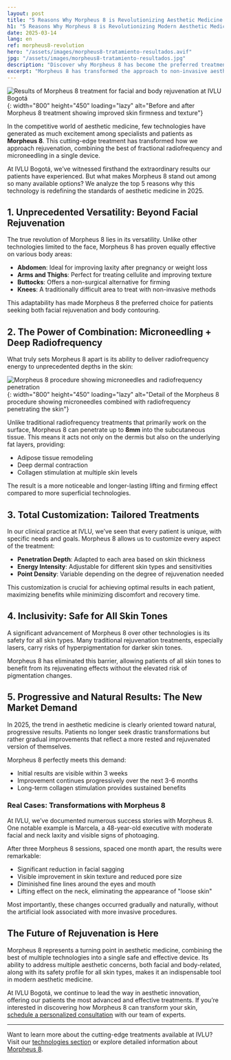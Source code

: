 ```yaml
---
layout: post  
title: "5 Reasons Why Morpheus 8 is Revolutionizing Aesthetic Medicine in 2025"  
h1: "5 Reasons Why Morpheus 8 is Revolutionizing Modern Aesthetic Medicine"  
date: 2025-03-14  
lang: en  
ref: morpheus8-revolution  
hero: "/assets/images/morpheus8-tratamiento-resultados.avif"  
jpg: "/assets/images/morpheus8-tratamiento-resultados.jpg"  
description: "Discover why Morpheus 8 has become the preferred treatment for dermatologists and patients seeking facial and body rejuvenation. We analyze its advantages, success stories, and transformative results."  
excerpt: "Morpheus 8 has transformed the approach to non-invasive aesthetic treatments. Learn why specialists and patients are choosing it as the most advanced technology for facial and body rejuvenation."  
---
```


![Results of Morpheus 8 treatment for facial and body rejuvenation at IVLU Bogotá](/assets/images/morpheus8-tratamiento-resultados.avif){: width="800" height="450" loading="lazy" alt="Before and after Morpheus 8 treatment showing improved skin firmness and texture"}  

In the competitive world of aesthetic medicine, few technologies have generated as much excitement among specialists and patients as **Morpheus 8**. This cutting-edge treatment has transformed how we approach rejuvenation, combining the best of fractional radiofrequency and microneedling in a single device.  

At IVLU Bogotá, we’ve witnessed firsthand the extraordinary results our patients have experienced. But what makes Morpheus 8 stand out among so many available options? We analyze the top 5 reasons why this technology is redefining the standards of aesthetic medicine in 2025.  

## 1. Unprecedented Versatility: Beyond Facial Rejuvenation  

The true revolution of Morpheus 8 lies in its versatility. Unlike other technologies limited to the face, Morpheus 8 has proven equally effective on various body areas:  

- **Abdomen**: Ideal for improving laxity after pregnancy or weight loss  
- **Arms and Thighs**: Perfect for treating cellulite and improving texture  
- **Buttocks**: Offers a non-surgical alternative for firming  
- **Knees**: A traditionally difficult area to treat with non-invasive methods  

This adaptability has made Morpheus 8 the preferred choice for patients seeking both facial rejuvenation and body contouring.  

## 2. The Power of Combination: Microneedling + Deep Radiofrequency  

What truly sets Morpheus 8 apart is its ability to deliver radiofrequency energy to unprecedented depths in the skin:  

![Morpheus 8 procedure showing microneedles and radiofrequency penetration](/assets/images/morpheus8-procedimiento-detalle.avif){: width="800" height="450" loading="lazy" alt="Detail of the Morpheus 8 procedure showing microneedles combined with radiofrequency penetrating the skin"}  

Unlike traditional radiofrequency treatments that primarily work on the surface, Morpheus 8 can penetrate up to **8mm** into the subcutaneous tissue. This means it acts not only on the dermis but also on the underlying fat layers, providing:  

- Adipose tissue remodeling  
- Deep dermal contraction  
- Collagen stimulation at multiple skin levels  

The result is a more noticeable and longer-lasting lifting and firming effect compared to more superficial technologies.  

## 3. Total Customization: Tailored Treatments  

In our clinical practice at IVLU, we’ve seen that every patient is unique, with specific needs and goals. Morpheus 8 allows us to customize every aspect of the treatment:  

- **Penetration Depth**: Adapted to each area based on skin thickness  
- **Energy Intensity**: Adjustable for different skin types and sensitivities  
- **Point Density**: Variable depending on the degree of rejuvenation needed  

This customization is crucial for achieving optimal results in each patient, maximizing benefits while minimizing discomfort and recovery time.  

## 4. Inclusivity: Safe for All Skin Tones  

A significant advancement of Morpheus 8 over other technologies is its safety for all skin types. Many traditional rejuvenation treatments, especially lasers, carry risks of hyperpigmentation for darker skin tones.  

Morpheus 8 has eliminated this barrier, allowing patients of all skin tones to benefit from its rejuvenating effects without the elevated risk of pigmentation changes.  

## 5. Progressive and Natural Results: The New Market Demand  

In 2025, the trend in aesthetic medicine is clearly oriented toward natural, progressive results. Patients no longer seek drastic transformations but rather gradual improvements that reflect a more rested and rejuvenated version of themselves.  

Morpheus 8 perfectly meets this demand:  

- Initial results are visible within 3 weeks  
- Improvement continues progressively over the next 3-6 months  
- Long-term collagen stimulation provides sustained benefits  

### Real Cases: Transformations with Morpheus 8  

At IVLU, we’ve documented numerous success stories with Morpheus 8. One notable example is Marcela, a 48-year-old executive with moderate facial and neck laxity and visible signs of photoaging.  

After three Morpheus 8 sessions, spaced one month apart, the results were remarkable:  

- Significant reduction in facial sagging  
- Visible improvement in skin texture and reduced pore size  
- Diminished fine lines around the eyes and mouth  
- Lifting effect on the neck, eliminating the appearance of "loose skin"  

Most importantly, these changes occurred gradually and naturally, without the artificial look associated with more invasive procedures.  

## The Future of Rejuvenation is Here  

Morpheus 8 represents a turning point in aesthetic medicine, combining the best of multiple technologies into a single safe and effective device. Its ability to address multiple aesthetic concerns, both facial and body-related, along with its safety profile for all skin types, makes it an indispensable tool in modern aesthetic medicine.  

At IVLU Bogotá, we continue to lead the way in aesthetic innovation, offering our patients the most advanced and effective treatments. If you’re interested in discovering how Morpheus 8 can transform your skin, [schedule a personalized consultation](/en/contact) with our team of experts.  

---  

Want to learn more about the cutting-edge treatments available at IVLU? Visit our [technologies section](/en/technologies) or explore detailed information about [Morpheus 8](/en/technologies/morpheus-8/).